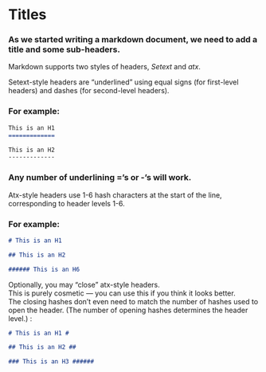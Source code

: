 <head>
<link rel="preconnect" href="https://fonts.gstatic.com">
<link href="https://fonts.googleapis.com/css2?family=Inconsolata&display=swap" rel="stylesheet">
</head>

# Titles

### As we started writing a markdown document, we need to add a **title** and some **sub-headers**.

Markdown supports two styles of headers, *Setext* and *atx*.

Setext-style headers are “underlined” using equal signs (for first-level headers) and dashes (for second-level headers). 

### **For example:**

```markdown
This is an H1
=============

This is an H2
-------------
```

### Any number of underlining =’s or -’s will work.

Atx-style headers use 1-6 hash characters at the start of the line, corresponding to header levels 1-6. 

### **For example:**

```markdown
# This is an H1

## This is an H2

###### This is an H6
```

Optionally, you may “close” atx-style headers.
<br>
 This is purely cosmetic — you can use this if you think it looks better.
 <br> The closing hashes don’t even need to match the number of hashes used to open the header. (The number of opening hashes determines the header level.) :

```markdown
# This is an H1 #

## This is an H2 ##

### This is an H3 ######
```
</div>
